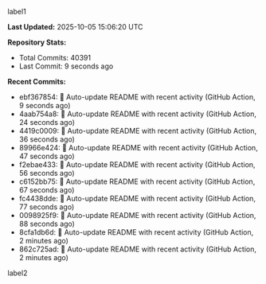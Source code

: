 
label1 
<!-- ACTIVITY_START -->
**Last Updated:** 2025-10-05 15:06:20 UTC

**Repository Stats:**
- Total Commits: 40391
- Last Commit: 9 seconds ago

**Recent Commits:**
- ebf367854: 🤖 Auto-update README with recent activity (GitHub Action, 9 seconds ago)
- 4aab754a8: 🤖 Auto-update README with recent activity (GitHub Action, 24 seconds ago)
- 4419c0009: 🤖 Auto-update README with recent activity (GitHub Action, 36 seconds ago)
- 89966e424: 🤖 Auto-update README with recent activity (GitHub Action, 47 seconds ago)
- f2ebae433: 🤖 Auto-update README with recent activity (GitHub Action, 56 seconds ago)
- c6152bb75: 🤖 Auto-update README with recent activity (GitHub Action, 67 seconds ago)
- fc4438dde: 🤖 Auto-update README with recent activity (GitHub Action, 77 seconds ago)
- 0098925f9: 🤖 Auto-update README with recent activity (GitHub Action, 88 seconds ago)
- 8cfa1db6d: 🤖 Auto-update README with recent activity (GitHub Action, 2 minutes ago)
- 862c725ad: 🤖 Auto-update README with recent activity (GitHub Action, 2 minutes ago)
<!-- ACTIVITY_END -->

label2
